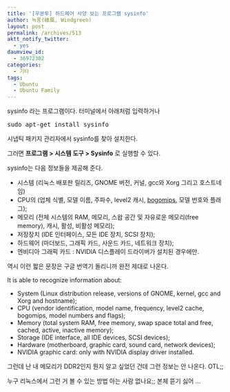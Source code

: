 ```yaml
---
title: '[우분투] 하드웨어 사양 보는 프로그램 sysinfo'
author: 녹풍(綠風, Windgreen)
layout: post
permalink: /archives/513
aktt_notify_twitter:
  - yes
daumview_id:
  - 36972302
categories:
  - 기타
tags:
  - Ubuntu
  - Ubuntu Family
---
```

sysinfo 라는 프로그램이다. 터미널에서 아래처럼 입력하거나

<pre class="brush:plain">sudo apt-get install sysinfo</pre>

시냅틱 패키지 관리자에서 sysinfo를 찾아 설치한다.

그러면 **프로그램 > 시스템 도구 > Sysinfo** 로 실행할 수 있다.

sysinfo는 다음 정보들을 제공해 준다.

*   시스템 (리눅스 배포판 릴리즈, GNOME 버전, 커널, gcc와 Xorg 그리고 호스트네임)
*   CPU의 (업체 식별, 모델 이름, 주파수, level2 캐시, <a href="http://minimonk.tistory.com/1014" target="_blank">bogomips</a>, 모델 번호와 플래그);
*   메모리 (전체 시스템의 RAM, 메모리, 스왑 공간 및 자유로운 메모리(free memory), 캐시, 활성, 비활성 메모리);
*   저장장치 (IDE 인터페이스, 모든 IDE 장치, SCSI 장치);
*   하드웨어 (마더보드, 그래픽 카드, 사운드 카드, 네트워크 장치);
*   엔비디아 그래픽 카드 : NVIDIA 디스플레이 드라이버가 설치된 경우에만.

역시 이런 짧은 문장은 구글 번역기 돌리니까 완전 제대로 나온다.

It is able to recognize information about:

*   System (Linux distribution release, versions of GNOME, kernel, gcc and Xorg and hostname);
*   CPU (vendor identification, model name, frequency, level2 cache, bogomips, model numbers and flags);
*   Memory (total system RAM, free memory, swap space total and free, cached, active, inactive memory);
*   Storage (IDE interface, all IDE devices, SCSI devices);
*   Hardware (motherboard, graphic card, sound card, network devices);
*   NVIDIA graphic card: only with NVIDIA display driver installed.

그런데 난 내 메모리가 DDR2인지 뭔지 알고 싶었던 건데 그런 정보는 안 나온다. OTL;;

누구 리눅스에서 그런 거 볼 수 있는 방법 아는 사람 없나요;; 본체 뜯기 싫어 &#8230;